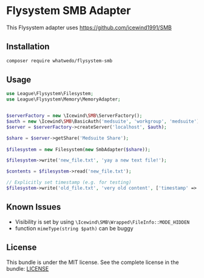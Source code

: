 # Flysystem SMB Adapter

This Flysystem adapter uses https://github.com/icewind1991/SMB 

## Installation

```bash
composer require whatwedo/flysystem-smb
```

## Usage

```php
use League\Flysystem\Filesystem;
use League\Flysystem\Memory\MemoryAdapter;


$serverFactory = new \Icewind\SMB\ServerFactory();
$auth = new \Icewind\SMB\BasicAuth('medsuite', 'workgroup', 'medsuite');
$server = $serverFactory->createServer('localhost', $auth);

$share = $server->getShare('Medsuite Share');
        
$filesystem = new Filesystem(new SmbAdapter($share));

$filesystem->write('new_file.txt', 'yay a new text file!');

$contents = $filesystem->read('new_file.txt');

// Explicitly set timestamp (e.g. for testing)
$filesystem->write('old_file.txt', 'very old content', ['timestamp' => 13377331]);
```


## Known Issues

- Visibility is set by using  `\Icewind\SMB\Wrapped\FileInfo::MODE_HIDDEN`
- function `mimeType(string $path)` can be buggy


## License

This bundle is under the MIT license. See the complete license in the bundle: [LICENSE](LICENSE)